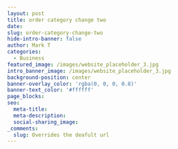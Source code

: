 ```yaml
---
layout: post
title: order category change two
date:
slug: order-category-change-two
hide-intro-banner: false
author: Mark T
categories:
  - Business
featured_image: /images/website_placeholder_3.jpg
intro_banner_image: /images/website_placeholder_3.jpg
background-position: center
banner-overlay_color: 'rgba(0, 0, 0, 0.8)'
banner-text_color: '#ffffff'
page_blocks:
seo:
  meta-title:
  meta-description:
  social-sharing_image:
_comments:
  slug: Overrides the deafult url
---
```


